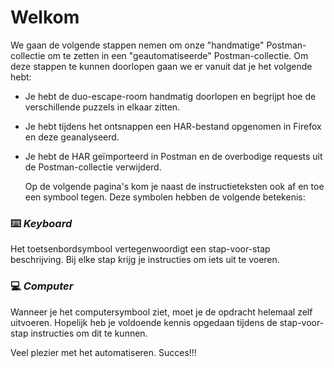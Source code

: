 # Welkom

We gaan de volgende stappen nemen om onze "handmatige" Postman-collectie om te zetten in een "geautomatiseerde" Postman-collectie. Om deze stappen te kunnen doorlopen gaan we er vanuit dat je het volgende hebt:

- Je hebt de duo-escape-room handmatig doorlopen en begrijpt hoe de verschillende puzzels in elkaar zitten.

- Je hebt tijdens het ontsnappen een HAR-bestand opgenomen in Firefox en deze geanalyseerd.

- Je hebt de HAR geïmporteerd in Postman en de overbodige requests uit de Postman-collectie verwijderd.
  
  Op de volgende pagina's kom je naast de instructieteksten ook af en toe een symbool tegen. Deze symbolen hebben de volgende betekenis:

### :keyboard: ***Keyboard***

Het toetsenbordsymbool vertegenwoordigt een stap-voor-stap beschrijving. Bij elke stap krijg je instructies om iets uit te voeren.

### :computer: ***Computer***

Wanneer je het computersymbool ziet, moet je de opdracht helemaal zelf uitvoeren. Hopelijk heb je voldoende kennis opgedaan tijdens de stap-voor-stap instructies om dit te kunnen.

Veel plezier met het automatiseren. Succes!!!
